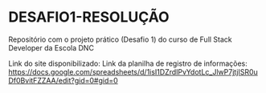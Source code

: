 # DESAFIO1-RESOLUÇÃO
Repositório com o projeto prático (Desafio 1) do curso de Full Stack Developer da Escola DNC

Link do site disponibilizado:
Link da planilha de registro de informações: https://docs.google.com/spreadsheets/d/1isI1DZrdIPvYdotLc_JlwP7jtjISR0uDf0BvitFZZAA/edit?gid=0#gid=0
